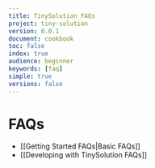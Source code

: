 ```yaml
---
title: TinySolution FAQs
project: tiny-solution
version: 0.0.1
document: cookbook
toc: false
index: true
audience: beginner
keywords: [faq]
simple: true
versions: false
---
```


# FAQs

* [[Getting Started FAQs|Basic FAQs]]
* [[Developing with TinySolution FAQs]]

